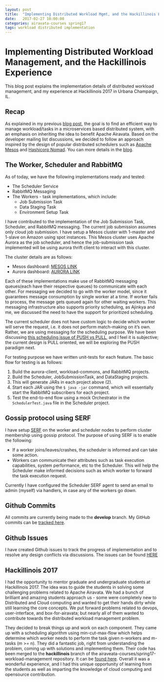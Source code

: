 ```yaml
---
layout: post
title:  "Implementing Distributed Workload Mgmt, and the Hackillinois Experience"
date:   2017-02-27 10:00:00
categories: airavata-courses spring17
tags: workload distributed implementation
---
```

# Implementing Distributed Workload Management, and the Hackillinois Experience
This blog post explains the implementation details of distributed workload management, and my experience at Hackillinois 2017 in Urbana Champaign, IL. 

## Recap
As explained in my previous [blog post](/airavata-courses/spring17/2017/02/10/distributed-workload.html), the goal is to find an efficient way to manage workload/tasks in a microservices based distributed system, with an emphasis on inheriting the idea to benefit Apache Airavata. Based on the developer mailing list discussions, we decided to follow an approach inspired by the design of popular distributed schedulers such as [Apache Mesos](http://mesos.apache.org/) and [Hashicorp Nomad](https://www.nomadproject.io/). You can more details in the [blog](/airavata-courses/spring17/2017/02/10/distributed-workload.html).

## The Worker, Scheduler and RabbitMQ
As of today, we have the following implementations ready and tested:
* The Scheduler Service
* RabbitMQ Messaging
* The Workers - task implementations, which include:
  * Job Submission Task
  * Data Staging Task
  * Environment Setup Task

I have contributed to the implementation of the Job Submission Task, Scheduler, and RabbitMQ messaging. The current job submission assumes only cloud job submission. I have setup a Mesos cluster with 1-master and 1-slave on Amazon using spot instances. This Mesos cluster uses Apache Aurora as the job scheduler, and hence the job-submission task implemented will be using aurora thrift client to interact with this cluster.

The cluster details are as follows:
* Mesos dashboard: [MESOS LINK](http://54.152.106.52:5050/#/)
* Aurora dashboard: [AURORA LINK](http://54.152.106.52:8081/scheduler/)

Each of these implementations make use of RabbitMQ messaging queues(each have their respective queues) to communicate with each other. For messaging we decided to go with the worker model, since it guarantees message consumption by single worker at a time. If worker fails to process, the message gets queued again for other waiting workers. This messaging infrastructure also supports priority scheduling, as Ajinkya and me, we discussed the need to have the support for prioritized scheduling.

The current scheduler does not have custom logic to decide which worker will serve the request, i.e. it does not perform match-making on it’s own. Rather, we are using messaging for the scheduling purpose. We have been discussing [this scheduling issue of PUSH vs PULL](https://github.com/airavata-courses/spring17-workload-management/issues/6), and I feel it is subjective; the current design is PULL oriented, we will be exploring the PUSH paradigm next.

For testing purpose we have written unit-tests for each feature. The basic flow for testing is as follows:
1. Build the aurora-client, workload-commons, and RabbitMQ projects.
2. Build the Scheduler, JobSubmissionTask, and DataStaging projects.
3. This will generate JARs in each project above (2).
4. Start each JAR using the ```$ java -jar``` command, which will essentially start the RabbitMQ subscribers for each project.
5. Test the end-to-end flow using a mock Orchestrator in the ```SchedulerTest.java``` file in the Scheduler project.

## Gossip protocol using SERF
I have setup [SERF](https://www.serf.io) on the worker and scheduler nodes to perform cluster membership using gossip protocol. The purpose of using SERF is to enable the following:
* If a worker joins/leaves/crashes, the scheduler is informed and can take some action.
* Workers can communicate their attributes such as task execution capabilities, system performance, etc to the Scheduler. This will help the Scheduler make informed decisions such as which worker to forward the task execution request.

Currently I have configured the Scheduler SERF agent to send an email to admin (myself) via handlers, in case any of the workers go down.

## Github Commits
All commits are currently being made to the **develop** branch. My GitHub commits can be [tracked here](https://github.com/airavata-courses/spring17-workload-management/commits/develop?author=gouravshenoy).

## Github Issues
I have created Github issues to track the progress of implementation and to resolve any design conflicts via discussions. The issues can be found [HERE](https://github.com/airavata-courses/spring17-workload-management/issues)

## Hackillinois 2017
I had the opportunity to mentor graduate and undergraduate students at Hackillinois 2017. The idea was to guide the students in solving some challenging problems related to Apache Airavata. We had a bunch of brilliant and amazing students approach us - some were completely new to Distributed and Cloud computing and wanted to get their hands dirty while still learning the core concepts. We put forward problems related to devops, user-interface, and box-for-airavata; but nearly all of them wanted to contribute towards the distributed workload management problem.

They decided to break things up and work on each component. They came up with a scheduling algorithm using min-cut-max-flow which helps determine which worker needs to perform the task given n-workers and m-tasks (m >= n). They did a fantastic job, right from understanding the problem, coming up with solutions and implementing them. Their code has been merged to the **hackillinois** branch of the airaveata-courses/spring17-workload-management repository. It can be [found here](https://github.com/airavata-courses/spring17-workload-management/tree/hackillinois). Overall it was a wonderful experience, and I had this unique opportunity of learning from the students as well as imparting the knowledge of cloud computing and opensource contribution.


